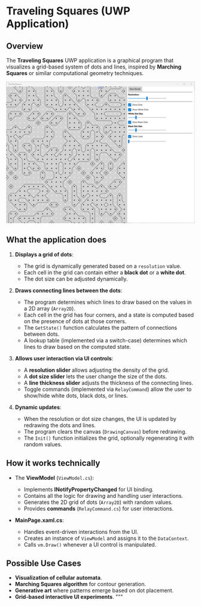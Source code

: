 # Traveling Squares (UWP Application)

## **Overview**
The **Traveling Squares** UWP application is a graphical program that visualizes a grid-based system of dots and lines, inspired by **Marching Squares** or similar computational geometry techniques.

![Traveling Squares Screenshot](traveling-squares.png)

## **What the application does**
1. **Displays a grid of dots**:
   - The grid is dynamically generated based on a `resolution` value.
   - Each cell in the grid can contain either a **black dot** or a **white dot**.
   - The dot size can be adjusted dynamically.

2. **Draws connecting lines between the dots**:
   - The program determines which lines to draw based on the values in a 2D array (`Array2D`).
   - Each cell in the grid has four corners, and a state is computed based on the presence of dots at those corners.
   - The `GetState()` function calculates the pattern of connections between dots.
   - A lookup table (implemented via a switch-case) determines which lines to draw based on the computed state.

3. **Allows user interaction via UI controls**:
   - A **resolution slider** allows adjusting the density of the grid.
   - A **dot size slider** lets the user change the size of the dots.
   - A **line thickness slider** adjusts the thickness of the connecting lines.
   - Toggle commands (implemented via `RelayCommand`) allow the user to show/hide white dots, black dots, or lines.

4. **Dynamic updates**:
   - When the resolution or dot size changes, the UI is updated by redrawing the dots and lines.
   - The program clears the canvas (`DrawingCanvas`) before redrawing.
   - The `Init()` function initializes the grid, optionally regenerating it with random values.

## **How it works technically**
- The **ViewModel** (`ViewModel.cs`):
  - Implements **INotifyPropertyChanged** for UI binding.
  - Contains all the logic for drawing and handling user interactions.
  - Generates the 2D grid of dots (`Array2D`) with random values.
  - Provides **commands** (`RelayCommand.cs`) for user interactions.

- **MainPage.xaml.cs**:
  - Handles event-driven interactions from the UI.
  - Creates an instance of `ViewModel` and assigns it to the `DataContext`.
  - Calls `vm.Draw()` whenever a UI control is manipulated.

## **Possible Use Cases**
- **Visualization of cellular automata**.
- **Marching Squares algorithm** for contour generation.
- **Generative art** where patterns emerge based on dot placement.
- **Grid-based interactive UI experiments**.
"""
